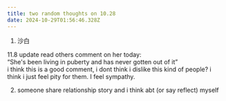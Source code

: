 ```yaml
---
title: two random thoughts on 10.28
date: 2024-10-29T01:56:46.328Z
---
```



1. 沙白  
  
11.8  update
read others comment on her today:  
“She's been living in puberty and has never gotten out of it”  
i think this is a good comment, i dont think i dislike this kind of people? i think i just feel pity for them. I feel sympathy.  

2. someone share relationship story and i think abt (or say reflect) myself